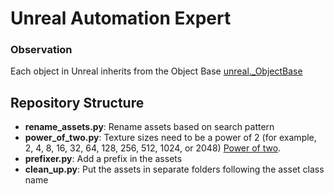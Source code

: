 # Unreal Automation Expert

### Observation


Each object in Unreal inherits from the Object Base [unreal._ObjectBase](https://dev.epicgames.com/documentation/en-us/unreal-engine/python-api/class/_ObjectBase?highlight=_objectbase&application_version=5.0)

## Repository Structure
- **rename_assets.py**: Rename assets based on search pattern
- **power_of_two.py**: Texture sizes need to be a power of 2
(for example, 2, 4, 8, 16, 32, 64, 128, 256, 512, 1024, or 2048) [Power of two](https://dev.epicgames.com/documentation/en-us/uefn/resizing-textures-in-unreal-editor-for-fortnite).
- **prefixer.py**: Add a prefix in the assets
- **clean_up.py**: Put the assets in separate folders following the asset class name
